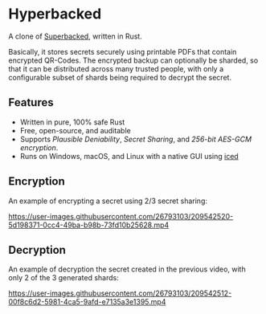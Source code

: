 # Hyperbacked

A clone of [Superbacked](https://superbacked.com/), written in Rust.

Basically, it stores secrets securely using printable PDFs that contain encrypted QR-Codes. The encrypted backup can optionally be sharded, so that
it can be distributed across many trusted people, with only a configurable subset of shards being required to decrypt the secret.

## Features

-   Written in pure, 100% safe Rust
-   Free, open-source, and auditable
-   Supports _Plausible Deniability_, _Secret Sharing_, and _256-bit AES-GCM encryption_.
-   Runs on Windows, macOS, and Linux with a native GUI using [iced](https://iced.rs)

## Encryption

An example of encrypting a secret using 2/3 secret sharing:

https://user-images.githubusercontent.com/26793103/209542520-5d198371-0cc4-49ba-b98b-73fd10b25628.mp4

## Decryption

An example of decryption the secret created in the previous video, with only 2 of the 3 generated shards:

https://user-images.githubusercontent.com/26793103/209542512-00f8c6d2-5981-4ca5-9afd-e7135a3e1395.mp4

